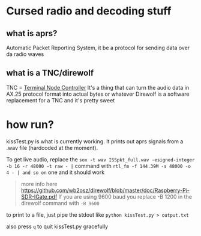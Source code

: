 # Cursed radio and decoding stuff

## what is aprs?
Automatic Packet Reporting System, it be a protocol for sending data over da radio waves

## what is a TNC/direwolf
TNC = [Terminal Node Controller](https://en.wikipedia.org/wiki/Terminal_node_controller)
It's a thing that can turn the audio data in AX.25 protocol format into actual bytes or whatever
Direwolf is a software replacement for a TNC and it's pretty sweet

# how run?
kissTest.py is what is currently working. It prints out aprs signals from a .wav file (hardcoded at the moment). 

To get live audio, replace the `sox -t wav ISSpkt_full.wav -esigned-integer -b 16 -r 48000 -t raw - |` command with `rtl_fm -f 144.39M -s 48000 -o 4 - | and so on` one and it should work
> more info here https://github.com/wb2osz/direwolf/blob/master/doc/Raspberry-Pi-SDR-IGate.pdf
If you are using 9600 baud you replace -B 1200 in the direwolf command with `-B 9600`

to print to a file, just pipe the stdout like `python kissTest.py > output.txt`

also press `q` to quit kissTest.py gracefully